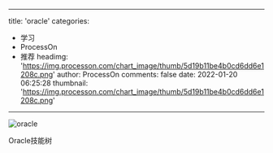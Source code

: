 
---
title: 'oracle'
categories: 
 - 学习
 - ProcessOn
 - 推荐
headimg: 'https://img.processon.com/chart_image/thumb/5d19b11be4b0cd6dd6e1208c.png'
author: ProcessOn
comments: false
date: 2022-01-20 06:25:28
thumbnail: 'https://img.processon.com/chart_image/thumb/5d19b11be4b0cd6dd6e1208c.png'
---

<div>   
<img class="thumb" alt="oracle" src="https://img.processon.com/chart_image/thumb/5d19b11be4b0cd6dd6e1208c.png" referrerpolicy="no-referrer">
<p>Oracle技能树</p>  
</div>
            